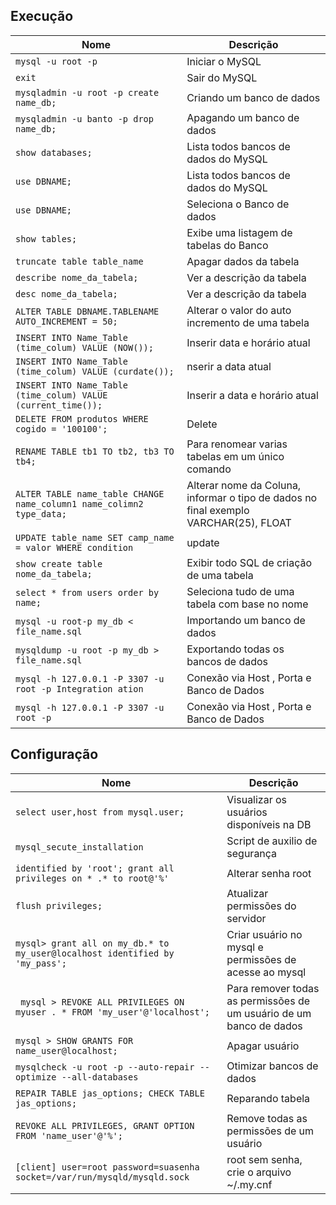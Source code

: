 ## Execução

| Nome | Descrição |
| ------ | ------ |
| `mysql -u root -p`| Iniciar o MySQL |
| `exit` | Sair do MySQL |
| `mysqladmin -u root -p create name_db;` | Criando um banco de dados |
| `mysqladmin -u banto -p drop name_db;` | Apagando um banco de dados |
| `show databases;` | Lista todos bancos de dados do MySQL |
| `use DBNAME;` | Lista todos bancos de dados do MySQL |
| `use DBNAME;` | Seleciona o Banco de dados |
| `show tables;` | Exibe uma listagem de tabelas do Banco |
| `truncate table table_name` | Apagar dados da tabela |
| `describe nome_da_tabela;` | Ver a descrição da tabela |
| `desc nome_da_tabela;` | Ver a descrição da tabela |
| `ALTER TABLE DBNAME.TABLENAME AUTO_INCREMENT = 50;` | Alterar o valor do auto incremento de uma tabela |
| `INSERT INTO Name_Table (time_colum) VALUE (NOW());` | Inserir data e horário atual |
| `INSERT INTO Name_Table (time_colum) VALUE (curdate());` | nserir a data atual |
| `INSERT INTO Name_Table (time_colum) VALUE (current_time());` | Inserir a data e horário atual |
| `DELETE FROM produtos WHERE cogido = '100100';` | Delete |
| `RENAME TABLE tb1 TO tb2, tb3 TO tb4;` | Para  renomear varias tabelas em um único comando |
| `ALTER TABLE name_table CHANGE name_column1 name_colimn2 type_data;` | Alterar nome da Coluna, informar o tipo de dados no final exemplo VARCHAR(25), FLOAT |
| `UPDATE table_name SET camp_name = valor WHERE condition` | update |
| `show create table nome_da_tabela;` | Exibir todo SQL de criação de uma tabela |
| `select * from users order by name;` | Seleciona tudo de uma tabela com base no nome |
| `mysql -u root-p my_db < file_name.sql` | Importando um banco de dados |
| `mysqldump -u root -p my_db > file_name.sql` | Exportando todas os bancos de dados |
| `mysql -h 127.0.0.1 -P 3307 -u root -p Integration ation` | Conexão via Host , Porta e Banco de Dados |
| `mysql -h 127.0.0.1 -P 3307 -u root -p `| Conexão via Host , Porta e Banco de Dados |

## Configuração

| Nome | Descrição |
| ------ | ------ |
| `select user,host from mysql.user;`| Visualizar os usuários disponíveis na DB |
| `mysql_secute_installation `| Script de auxilio de segurança  |
| `identified by 'root'; grant all privileges on * .* to root@'%' `| Alterar senha root |
| `flush privileges; `| Atualizar permissões do servidor |
| `mysql> grant all on my_db.* to my_user@localhost identified by 'my_pass'; `| Criar usuário no mysql e permissões de acesse ao mysql |
| ` mysql > REVOKE ALL PRIVILEGES ON myuser . * FROM 'my_user'@'localhost';`| Para remover todas as permissões de um usuário de um banco de dados |
| `mysql > SHOW GRANTS FOR name_user@localhost; `| Apagar usuário |
| `mysqlcheck -u root -p --auto-repair --optimize --all-databases`| Otimizar bancos de dados |
| `REPAIR TABLE jas_options; CHECK TABLE jas_options;`| Reparando tabela |
| `REVOKE ALL PRIVILEGES, GRANT OPTION FROM 'name_user'@'%';`| Remove todas as permissões de um usuário |
| `[client] user=root password=suasenha socket=/var/run/mysqld/mysqld.sock ` | root sem senha, crie o arquivo ~/.my.cnf |